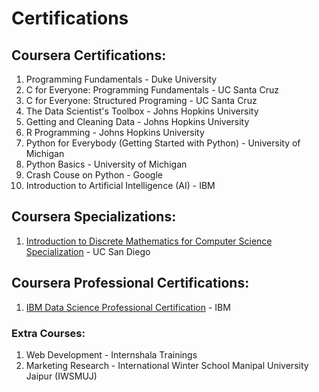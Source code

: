 # Certifications


## Coursera Certifications:
1. Programming Fundamentals - Duke University
2. C for Everyone: Programming Fundamentals - UC Santa Cruz
3. C for Everyone: Structured Programing - UC Santa Cruz
4. The Data Scientist's Toolbox - Johns Hopkins University
5. Getting and Cleaning Data - Johns Hopkins University
6. R Programming - Johns Hopkins University
7. Python for Everybody (Getting Started with Python) - University of Michigan
8. Python Basics - University of Michigan
9. Crash Couse on Python - Google
10. Introduction to Artificial Intelligence (AI) - IBM


## Coursera Specializations:
1. [Introduction to Discrete Mathematics for Computer Science Specialization](https://coursera.org/share/8e63b3751e79ea92f8df805052fdc699) - UC San Diego


## Coursera Professional Certifications:
1. [IBM Data Science Professional Certification](https://coursera.org/share/764079319484c603e5a1750d48303d52) - IBM

### Extra Courses:
1. Web Development - Internshala Trainings
2. Marketing Research - International Winter School Manipal University Jaipur (IWSMUJ) 
